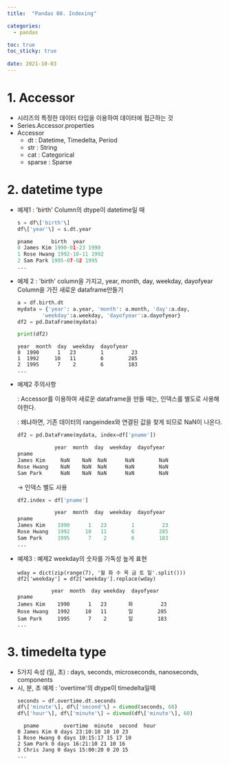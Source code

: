 ```yaml
---
title:  "Pandas 08. Indexing"

categories:
  - pandas

toc: true
toc_sticky: true
 
date: 2021-10-03
---
```


# 1\. Accessor

-   시리즈의 특정한 데이터 타입을 이용하여 데이터에 접근하는 것
-   Series.Accessor.properties
-   Accessor
    -   dt : Datetime, Timedelta, Period
    -   str : String
    -   cat : Categorical
    -   sparse : Sparse

# 2\. datetime type

-   예제1 : 'birth' Column의 dtype이 datetime일 때

    ```python
    s = df\['birth'\]  
    df\['year'\] = s.dt.year
    ```
     
    ```python
    pname      birth  year
    0 James Kim 1990-01-23 1990  
    1 Rose Hwang 1992-10-11 1992  
    2 Sam Park 1995-07-02 1995  
    ...
    ```


- 예제 2 : 'birth' column을 가지고, year, month, day, weekday, dayofyear Column을 가진 새로운 dataframe만들기
    ```python
    a = df.birth.dt
    mydata = {'year': a.year, 'month': a.month, 'day':a.day,
            'weekday':a.weekday, 'dayofyear':a.dayofyear}
    df2 = pd.DataFrame(mydata)

    print(df2)
    ```

    ```
    year  month  day  weekday  dayofyear
    0  1990      1   23        1         23
    1  1992     10   11        6        285
    2  1995      7    2        6        183
    ...
    ```

-   예제2 주의사항  
      
    : Accessor를 이용하여 새로운 dataframe을 만들 때는, 인덱스를 별도로 사용해야한다.  
      
    : 왜냐하면, 기존 데이터의 rangeindex와 연결된 값을 찾게 되므로 NaN이 나온다.

    ```python
    df2 = pd.DataFrame(mydata, index=df['pname'])
    ```

    ```python
                year  month  day  weekday  dayofyear
    pname                                            
    James Kim     NaN    NaN  NaN      NaN        NaN
    Rose Hwang    NaN    NaN  NaN      NaN        NaN
    Sam Park      NaN    NaN  NaN      NaN        NaN
    ```

    → 인덱스 별도 사용

    ```python
    df2.index = df['pname']
    ```

    ```python
                year  month  day  weekday  dayofyear
    pname                                            
    James Kim    1990      1   23        1         23
    Rose Hwang   1992     10   11        6        285
    Sam Park     1995      7    2        6        183
    ...
    ```

-   예제3 : 예제2 weekday의 숫자를 가독성 높게 표현
    
    ```
    wday = dict(zip(range(7), '월 화 수 목 금 토 일'.split()))
    df2['weekday'] = df2['weekday'].replace(wday)
    ```
    
    ```
               year  month  day weekday  dayofyear
    pname                                           
    James Kim    1990      1   23       화         23
    Rose Hwang   1992     10   11       일        285
    Sam Park     1995      7    2       일        183
    ...
    ```
    

# 3\. timedelta type

-   5가지 속성 (일, 초) : days, seconds, microseconds, nanoseconds, components
-   시, 분, 초 예제 : 'overtime'의 dtype이 timedelta일때        
    ```python
    seconds = df.overtime.dt.seconds  
    df\['minute'\], df\['second'\] = divmod(seconds, 60)  
    df\['hour'\], df\['minute'\] = divmod(df\['minute'\], 60)
    ```
    ```
      pname        overtime  minute  second  hour
    0 James Kim 0 days 23:10:10 10 10 23  
    1 Rose Hwang 0 days 10:15:17 15 17 10  
    2 Sam Park 0 days 16:21:10 21 10 16  
    3 Chris Jang 0 days 15:00:20 0 20 15  
    ...  
    ```